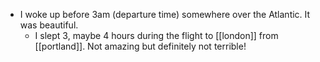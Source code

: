 - I woke up before 3am (departure time) somewhere over the Atlantic. It was beautiful.
  - I slept 3, maybe 4 hours during the flight to [[london]] from [[portland]]. Not amazing but definitely not terrible!
